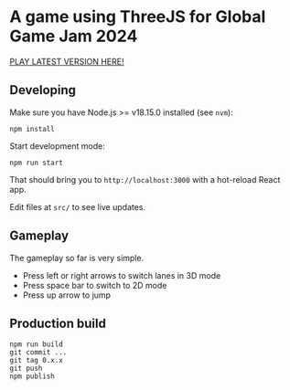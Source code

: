 # A game using ThreeJS for Global Game Jam 2024

[PLAY LATEST VERSION HERE!](https://deploy-preview-10--stupendous-sorbet-30f8e2.netlify.app/)

## Developing

Make sure you have Node.js >= v18.15.0 installed (see `nvm`):

    npm install

Start development mode:

    npm run start

That should bring you to `http://localhost:3000` with a hot-reload React app.

Edit files at `src/` to see live updates.

## Gameplay

The gameplay so far is very simple.
- Press left or right arrows to switch lanes in 3D mode
- Press space bar to switch to 2D mode
- Press up arrow to jump

## Production build

    npm run build
    git commit ...
    git tag 0.x.x
    git push
    npm publish
